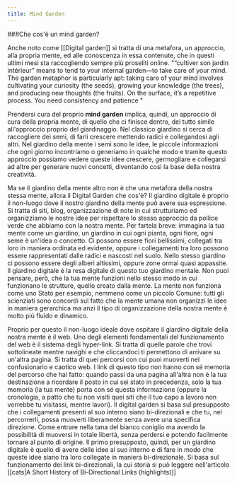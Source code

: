 ```yaml
---
title: Mind Garden
---
```


###Che cos'è un mind garden? 

Anche noto come [[Digital garden]] si tratta di una metafora, un approccio, alla propria mente, ed alle conoscenza in essa contenute, che in questi ultimi mesi sta raccogliendo sempre più proseliti online. 
"“cultiver son jardin intérieur” means to tend to your internal garden—to take care of your mind. The garden metaphor is particularly apt: taking care of your mind involves cultivating your curiosity (the seeds), growing your knowledge (the trees), and producing new thoughts (the fruits). On the surface, it’s a repetitive process. You need consistency and patience "

Prendersi cura del proprio **mind garden** implica, quindi, un approccio di cura della propria mente, di quello che ci finisce dentro, del tutto simile all'approccio proprio del giardinaggio.
Nel classico giardino si cerca di raccogliere dei semi, di farli crescere mettendo radici e collegandosi agli altri. 
Nel giardino della mente i semi sono le idee, le piccole informazioni che ogni giorno incontriamo o generiamo in qualche modo e tramite questo approccio possiamo vedere queste idee crescere, germogliare e collegarsi ad altre per generare nuovi concetti, diventando così la base della nostra creatività.
    
Ma se il giardino della mente altro non è che una metafora della nostra stessa mente, allora il Digital Garden che cos'è?
Il giardino digitale è proprio il non-luogo dove il nostro giardino della mente può avere sua espressione.
Si tratta di siti, blog, organizzazione di note in cui strutturiamo ed organizziamo le nostre idee per rispettare lo stesso approccio da pollice verde che abbiamo con la nostra mente.
Per fartela breve: immagina la tua mente come un giardino, un giardino in cui ogni pianta, ogni fiore, ogni seme è un'idea o concetto. 
Ci possono essere fiori bellissimi, collegati tra loro in maniera ordinata ed evidente, oppure i collegamenti tra loro possono essere rappresentati dalle radici e nascosti nel suolo.
Nello stesso giardino ci possono essere degli alberi altissimi, oppure zone ormai quasi appassite. 
Il giardino digitale è la resa digitale di questo tuo giardino mentale.
Non puoi pensare, però, che la tua mente funzioni nello stesso modo in cui funzionano le strutture, quello creato dalla mente.
La mente non funziona come uno Stato per esempio, nemmeno come un piccolo Comune: tutti gli scienziati sono concordi sul fatto che la mente umana non organizzi le idee in maniera gerarchica ma anzi il tipo di organizzazione della nostra mente è molto più fluido e dinamico.
    
Proprio per questo il non-luogo ideale dove ospitare il giardino digitale della nostra mente è il web.
Uno degli elementi fondamentali del funzionamento del web è il sistema degli hyper-link. Si tratta di quelle parole che trovi sottolineate mentre navighi e che cliccandoci ti permettono di arrivare su un'altra pagina. Si tratta di quei percorsi con cui puoi muoverti nel confusionario e caotico web.
I link di questo tipo non hanno con sé memoria del percorso che hai fatto: quando passi da una pagina all'altra non è la tua destinazione a ricordare il posto in cui sei stato in precedenza, solo la tua memoria (la tua mente) porta con sé questa informazione (oppure la cronologia, a patto che tu non visiti quei siti che il tuo capo a lavoro non vorrebbe tu visitassi, mentre lavori).
Il digital garden si basa sul presupposto che i collegamenti presenti al suo interno siano bi-direzionali e che tu, nel percorrerli, possa muoverti liberamente senza avere una specifica direzione.
Come entrare nella tana del bianco coniglio ma avendo la possibilità di muoversi in totale libertà, senza perdersi e potendo facilmente tornare al punto di origine.
Il primo presupposto, quindi, per un giardino digitale è quello di avere delle idee al suo interno e di fare in modo che queste idee siano tra loro collegate in maniera bi-direzionale.
Si basa sul funzionamento dei link bi-direzionali, la cui storia si può leggere nell'articolo [[cats|A Short History of Bi-Directional Links (highlights)]]

